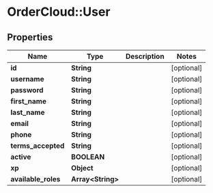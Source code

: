 # OrderCloud::User

## Properties
Name | Type | Description | Notes
------------ | ------------- | ------------- | -------------
**id** | **String** |  | [optional] 
**username** | **String** |  | [optional] 
**password** | **String** |  | [optional] 
**first_name** | **String** |  | [optional] 
**last_name** | **String** |  | [optional] 
**email** | **String** |  | [optional] 
**phone** | **String** |  | [optional] 
**terms_accepted** | **String** |  | [optional] 
**active** | **BOOLEAN** |  | [optional] 
**xp** | **Object** |  | [optional] 
**available_roles** | **Array&lt;String&gt;** |  | [optional] 



